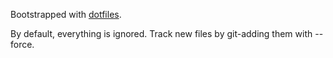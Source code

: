 Bootstrapped with [dotfiles](http://github.com/nerab/dotfiles).

By default, everything is ignored. Track new files by git-adding them with --force.
